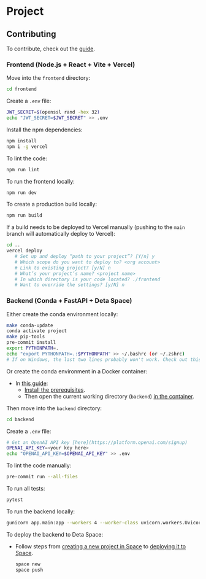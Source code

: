 # Project

## Contributing

To contribute, check out the [guide](./CONTRIBUTING.md).

### Frontend (Node.js + React + Vite + Vercel)

Move into the `frontend` directory:

   ```bash
   cd frontend
   ```

Create a `.env` file:

   ```bash
   JWT_SECRET=$(openssl rand -hex 32)
   echo "JWT_SECRET=$JWT_SECRET" >> .env
   ```

Install the npm dependencies:

   ```bash
   npm install
   npm i -g vercel
   ```

To lint the code:

   ```bash
   npm run lint
   ```

To run the frontend locally:

   ```bash
   npm run dev
   ```

To create a production build locally:

   ```bash
   npm run build
   ```

If a build needs to be deployed to Vercel manually (pushing to the `main` branch will automatically deploy to Vercel):

   ```bash
   cd ..
   vercel deploy
      # Set up and deploy “path to your project”? [Y/n] y
      # Which scope do you want to deploy to? <org account>
      # Link to existing project? [y/N] n
      # What’s your project’s name? <project name>
      # In which directory is your code located? ./frontend
      # Want to override the settings? [y/N] n
   ```

### Backend (Conda + FastAPI + Deta Space)

Either create the conda environment locally:

   ```bash
   make conda-update
   conda activate project
   make pip-tools
   pre-commit install
   export PYTHONPATH=.
   echo "export PYTHONPATH=.:$PYTHONPATH" >> ~/.bashrc (or ~/.zshrc)
   # If on Windows, the last two lines probably won't work. Check out this guide for more info: https://datatofish.com/add-python-to-windows-path/
   ```

Or create the conda environment in a Docker container:

- In [this guide](https://code.visualstudio.com/docs/devcontainers/containers#_getting-started):
  - [Install the prerequisites](https://code.visualstudio.com/docs/devcontainers/containers#_getting-started).
  - Then open the current working directory (`backend`) [in the container](https://code.visualstudio.com/docs/devcontainers/containers#_quick-start-open-an-existing-folder-in-a-container).

Then move into the `backend` directory:

   ```bash
   cd backend
   ```

Create a `.env` file:

   ```bash
   # Get an OpenAI API key [here](https://platform.openai.com/signup)
   OPENAI_API_KEY=<your key here>
   echo "OPENAI_API_KEY=$OPENAI_API_KEY" >> .env
   ```

To lint the code manually:

   ```bash
   pre-commit run --all-files
   ```

To run all tests:

   ```bash
   pytest
   ```

To run the backend locally:

   ```bash
   gunicorn app.main:app --workers 4 --worker-class uvicorn.workers.UvicornWorker --bind 0.0.0.0
   ```

To deploy the backend to Deta Space:

- Follow steps from [creating a new project in Space](https://fastapi.tiangolo.com/deployment/deta/#create-a-new-project-in-space) to [deploying it to Space](https://fastapi.tiangolo.com/deployment/deta/#check-it).

   ```bash
   space new
   space push
   ```
